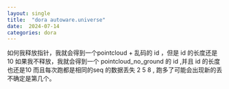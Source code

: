 ```yaml
---
layout: single
title:  "dora autoware.universe"
date:  2024-07-14
categories: dora
---
```

如何我释放指针，我就会得到一个pointcloud + 乱码的 id ，但是 id 的长度还是10
如果我不释放，我就会得到一个 pointcloud_no_ground 的 id ,并且 id 的长度也还是10
而且每次跑都是相同的seq 的数据丢失 2 5 8 , 跑多了可能会出现新的丢不确定是第几个。